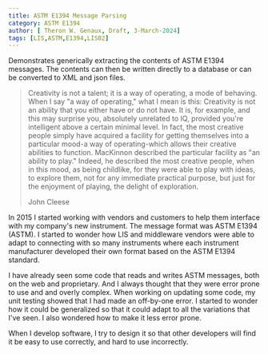```yaml
---
title: ASTM E1394 Message Parsing
category: ASTM E1394
author: [ Theron W. Genaux, Draft, 3-March-2024]
tags: [LIS,ASTM,E1394,LIS02]
---
```


Demonstrates generically extracting the contents of ASTM  E1394 messages. The contents can then be written directly to a database or can be converted to XML and json files.



> Creativity is not a talent; it is a way of operating, a mode of behaving. When I say "a way of operating," what I mean is this: Creativity is not an ability that you either have or do not have. It is, for example, and this may surprise you, absolutely unrelated to IQ, provided you're intelligent above a certain minimal level. In fact, the most creative people simply have acquired a facility for getting themselves into a particular mood-a way of operating-which allows their creative abilities to function. MacKinnon described the particular facility as "an ability to play." Indeed, he described the most creative people, when in this mood, as being childlike, for they were able to play with ideas, to explore them, not for any immediate practical purpose, but just for the enjoyment of playing, the delight of exploration.
>
> John Cleese



In 2015 I started working with vendors and customers to help them interface with my company's new instrument. The message format was ASTM E1394 (ASTM). I started to wonder how LIS and middleware vendors were able to adapt to connecting with so many instruments where each instrument manufacturer developed their own format based on the ASTM E1394 standard.

I have already seen some code that reads and writes ASTM messages, both on the web and proprietary. And I always thought that they were error prone to use and and overly complex. When working on updating some code, my unit testing showed that I had made an off-by-one error. I started to wonder how it could be generalized so that it could adapt to all the variations that I've seen. I also wondered how to make it less error prone.



When I develop software, I try to design it so that other developers will find it be easy to use correctly, and hard to use incorrectly. 

